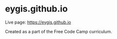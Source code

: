 # eygis.github.io

Live page: https://eygis.github.io

Created as a part of the Free Code Camp curriculum.  

